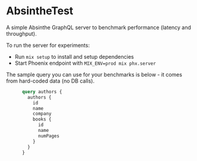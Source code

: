 # AbsintheTest

A simple Absinthe GraphQL server to benchmark performance (latency and throughput).

To run the server for experiments:

  * Run `mix setup` to install and setup dependencies
  * Start Phoenix endpoint with `MIX_ENV=prod mix phx.server`

The sample query you can use for your benchmarks is below - it comes from hard-coded data (no DB calls).

```graphql
      query authors {
        authors {
          id
          name
          company
          books {
            id
            name
            numPages
          }
        }
      }
```
